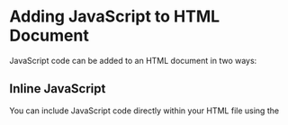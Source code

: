 
# Adding JavaScript to HTML Document

JavaScript code can be added to an HTML document in two ways:

## Inline JavaScript

You can include JavaScript code directly within your HTML file using the <script> element. Place this element within the <head> or <body> section of your HTML document.

```html
<!DOCTYPE html>
<html lang="en">
<head>
    <meta charset="UTF-8">
    <meta http-equiv="X-UA-Compatible" content="IE=edge">
    <meta name="viewport" content="width=device-width, initial-scale=1.0">
    <title>JS BASIC</title>
    
    <!-- Internal JS -->
    <script>
        console.log("Hello This is Printed by internal JS with script")            
    </script>
</head>
<body>
    <h1>Check Console</h1>
</body>
</html>
```

## External JavaScript File

For larger or reusable JavaScript code, it's a good practice to place the code in an external JavaScript file with a .js extension and then include it in your HTML file using the <script> element's src attribute.

```html
<!DOCTYPE html>
<html lang="en">
<head>
    <meta charset="UTF-8">
    <meta http-equiv="X-UA-Compatible" content="IE=edge">
    <meta name="viewport" content="width=device-width, initial-scale=1.0">
    <title>JS BASIC</title>

    <!-- External JS -->
    <script src="./script.js"></script>
</head>
<body>
    <h1>Check Console</h1>
</body>
</html>
```

In the above examples, the first one demonstrates inline JavaScript, where the code is directly written within the <script> element in the HTML file. The second example shows external JavaScript, where the JavaScript code is placed in a separate script.js file and included in the HTML using the <script> element's src attribute.
